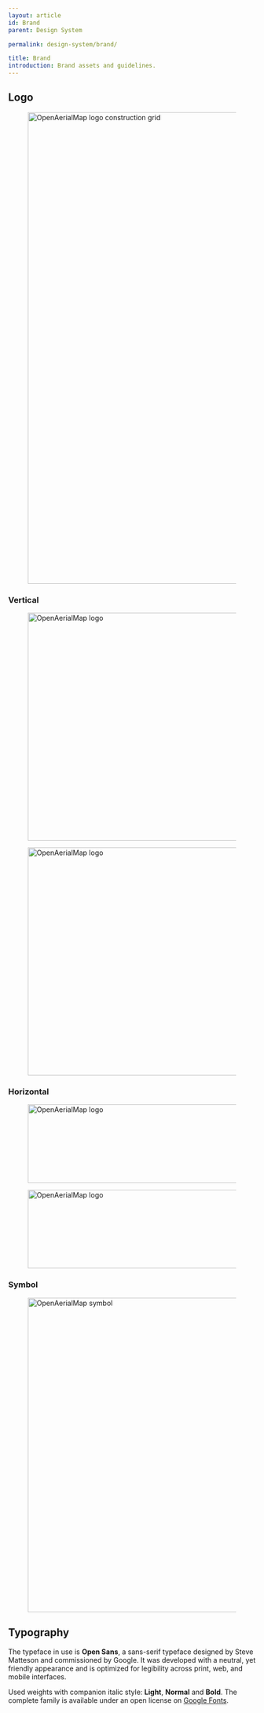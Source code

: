 ```yaml
---
layout: article
id: Brand
parent: Design System

permalink: design-system/brand/

title: Brand
introduction: Brand assets and guidelines.
---
```


## Logo

<figure class="docs-example">
  <img src="{{ site.baseurl }}/assets/graphics/content/oam-logo-constructrion-grid.svg" width="1152" height="960" alt="OpenAerialMap logo construction grid" />
</figure>

### Vertical

<figure class="docs-example docs-example--logo-v">
  <img src="{{ site.baseurl }}/assets/graphics/layout/oam-logo-v-pos.svg" width="576" height="464" alt="OpenAerialMap logo" />
</figure>

<figure class="docs-example docs-example--dark docs-example--logo-v">
  <img src="{{ site.baseurl }}/assets/graphics/layout/oam-logo-v-neg.svg" width="576" height="464" alt="OpenAerialMap logo" />
</figure>

### Horizontal

<figure class="docs-example docs-example--logo-h">
  <img src="{{ site.baseurl }}/assets/graphics/layout/oam-logo-h-pos.svg" width="832" height="160" alt="OpenAerialMap logo" />
</figure>

<figure class="docs-example docs-example--dark docs-example--logo-h">
  <img src="{{ site.baseurl }}/assets/graphics/layout/oam-logo-h-neg.svg" width="832" height="160" alt="OpenAerialMap logo" />
</figure>

### Symbol

<figure class="docs-example docs-example--logo-s">
  <img src="{{ site.baseurl }}/assets/graphics/layout/oam-logo-symbol.svg" width="640" height="640" alt="OpenAerialMap symbol" />
</figure>

## Typography

The typeface in use is **Open Sans**, a sans-serif typeface designed by Steve Matteson and commissioned by Google. It was developed with a neutral, yet friendly appearance and is optimized for legibility across print, web, and mobile interfaces.

Used weights with companion italic style: **Light**, **Normal** and **Bold**. The complete family is available under an open license on [Google Fonts](https://goo.gl/FZ0Ave).
